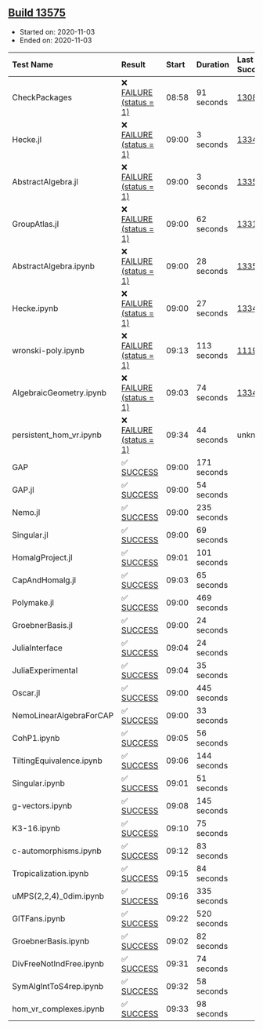 ## [Build 13575](https://oscarci.mathematik.uni-kl.de/job/oscar/13575/)

* Started on: 2020-11-03
* Ended on: 2020-11-03

| Test Name    | Result | Start | Duration | Last Success | First Failure |
|:-------------|:-------|:------|:---------|:-------------|:--------------|
| CheckPackages | ❌ [FAILURE (status = 1)](https://oscarci.mathematik.uni-kl.de/job/oscar/13575/artifact/logs/build-13575/CheckPackages.log) | 08:58 | 91 seconds | [13085](https://oscarci.mathematik.uni-kl.de/job/oscar/13085/) | [13086](https://oscarci.mathematik.uni-kl.de/job/oscar/13086/) |
| Hecke.jl | ❌ [FAILURE (status = 1)](https://oscarci.mathematik.uni-kl.de/job/oscar/13575/artifact/logs/build-13575/Hecke.jl.log) | 09:00 | 3 seconds | [13341](https://oscarci.mathematik.uni-kl.de/job/oscar/13341/) | [13342](https://oscarci.mathematik.uni-kl.de/job/oscar/13342/) |
| AbstractAlgebra.jl | ❌ [FAILURE (status = 1)](https://oscarci.mathematik.uni-kl.de/job/oscar/13575/artifact/logs/build-13575/AbstractAlgebra.jl.log) | 09:00 | 3 seconds | [13355](https://oscarci.mathematik.uni-kl.de/job/oscar/13355/) | [13356](https://oscarci.mathematik.uni-kl.de/job/oscar/13356/) |
| GroupAtlas.jl | ❌ [FAILURE (status = 1)](https://oscarci.mathematik.uni-kl.de/job/oscar/13575/artifact/logs/build-13575/GroupAtlas.jl.log) | 09:00 | 62 seconds | [13311](https://oscarci.mathematik.uni-kl.de/job/oscar/13311/) | [13312](https://oscarci.mathematik.uni-kl.de/job/oscar/13312/) |
| AbstractAlgebra.ipynb | ❌ [FAILURE (status = 1)](https://oscarci.mathematik.uni-kl.de/job/oscar/13575/artifact/logs/build-13575/AbstractAlgebra.ipynb.log) | 09:00 | 28 seconds | [13355](https://oscarci.mathematik.uni-kl.de/job/oscar/13355/) | [13356](https://oscarci.mathematik.uni-kl.de/job/oscar/13356/) |
| Hecke.ipynb | ❌ [FAILURE (status = 1)](https://oscarci.mathematik.uni-kl.de/job/oscar/13575/artifact/logs/build-13575/Hecke.ipynb.log) | 09:00 | 27 seconds | [13341](https://oscarci.mathematik.uni-kl.de/job/oscar/13341/) | [13342](https://oscarci.mathematik.uni-kl.de/job/oscar/13342/) |
| wronski-poly.ipynb | ❌ [FAILURE (status = 1)](https://oscarci.mathematik.uni-kl.de/job/oscar/13575/artifact/logs/build-13575/wronski-poly.ipynb.log) | 09:13 | 113 seconds | [11192](https://oscarci.mathematik.uni-kl.de/job/oscar/11192/) | [11193](https://oscarci.mathematik.uni-kl.de/job/oscar/11193/) |
| AlgebraicGeometry.ipynb | ❌ [FAILURE (status = 1)](https://oscarci.mathematik.uni-kl.de/job/oscar/13575/artifact/logs/build-13575/AlgebraicGeometry.ipynb.log) | 09:03 | 74 seconds | [13341](https://oscarci.mathematik.uni-kl.de/job/oscar/13341/) | [13342](https://oscarci.mathematik.uni-kl.de/job/oscar/13342/) |
| persistent_hom_vr.ipynb | ❌ [FAILURE (status = 1)](https://oscarci.mathematik.uni-kl.de/job/oscar/13575/artifact/logs/build-13575/persistent_hom_vr.ipynb.log) | 09:34 | 44 seconds | unknown | unknown |
| GAP | ✅ [SUCCESS](https://oscarci.mathematik.uni-kl.de/job/oscar/13575/artifact/logs/build-13575/GAP.log) | 09:00 | 171 seconds |  |  |
| GAP.jl | ✅ [SUCCESS](https://oscarci.mathematik.uni-kl.de/job/oscar/13575/artifact/logs/build-13575/GAP.jl.log) | 09:00 | 54 seconds |  |  |
| Nemo.jl | ✅ [SUCCESS](https://oscarci.mathematik.uni-kl.de/job/oscar/13575/artifact/logs/build-13575/Nemo.jl.log) | 09:00 | 235 seconds |  |  |
| Singular.jl | ✅ [SUCCESS](https://oscarci.mathematik.uni-kl.de/job/oscar/13575/artifact/logs/build-13575/Singular.jl.log) | 09:00 | 69 seconds |  |  |
| HomalgProject.jl | ✅ [SUCCESS](https://oscarci.mathematik.uni-kl.de/job/oscar/13575/artifact/logs/build-13575/HomalgProject.jl.log) | 09:01 | 101 seconds |  |  |
| CapAndHomalg.jl | ✅ [SUCCESS](https://oscarci.mathematik.uni-kl.de/job/oscar/13575/artifact/logs/build-13575/CapAndHomalg.jl.log) | 09:03 | 65 seconds |  |  |
| Polymake.jl | ✅ [SUCCESS](https://oscarci.mathematik.uni-kl.de/job/oscar/13575/artifact/logs/build-13575/Polymake.jl.log) | 09:00 | 469 seconds |  |  |
| GroebnerBasis.jl | ✅ [SUCCESS](https://oscarci.mathematik.uni-kl.de/job/oscar/13575/artifact/logs/build-13575/GroebnerBasis.jl.log) | 09:00 | 24 seconds |  |  |
| JuliaInterface | ✅ [SUCCESS](https://oscarci.mathematik.uni-kl.de/job/oscar/13575/artifact/logs/build-13575/JuliaInterface.log) | 09:04 | 24 seconds |  |  |
| JuliaExperimental | ✅ [SUCCESS](https://oscarci.mathematik.uni-kl.de/job/oscar/13575/artifact/logs/build-13575/JuliaExperimental.log) | 09:04 | 35 seconds |  |  |
| Oscar.jl | ✅ [SUCCESS](https://oscarci.mathematik.uni-kl.de/job/oscar/13575/artifact/logs/build-13575/Oscar.jl.log) | 09:00 | 445 seconds |  |  |
| NemoLinearAlgebraForCAP | ✅ [SUCCESS](https://oscarci.mathematik.uni-kl.de/job/oscar/13575/artifact/logs/build-13575/NemoLinearAlgebraForCAP.log) | 09:00 | 33 seconds |  |  |
| CohP1.ipynb | ✅ [SUCCESS](https://oscarci.mathematik.uni-kl.de/job/oscar/13575/artifact/logs/build-13575/CohP1.ipynb.log) | 09:05 | 56 seconds |  |  |
| TiltingEquivalence.ipynb | ✅ [SUCCESS](https://oscarci.mathematik.uni-kl.de/job/oscar/13575/artifact/logs/build-13575/TiltingEquivalence.ipynb.log) | 09:06 | 144 seconds |  |  |
| Singular.ipynb | ✅ [SUCCESS](https://oscarci.mathematik.uni-kl.de/job/oscar/13575/artifact/logs/build-13575/Singular.ipynb.log) | 09:01 | 51 seconds |  |  |
| g-vectors.ipynb | ✅ [SUCCESS](https://oscarci.mathematik.uni-kl.de/job/oscar/13575/artifact/logs/build-13575/g-vectors.ipynb.log) | 09:08 | 145 seconds |  |  |
| K3-16.ipynb | ✅ [SUCCESS](https://oscarci.mathematik.uni-kl.de/job/oscar/13575/artifact/logs/build-13575/K3-16.ipynb.log) | 09:10 | 75 seconds |  |  |
| c-automorphisms.ipynb | ✅ [SUCCESS](https://oscarci.mathematik.uni-kl.de/job/oscar/13575/artifact/logs/build-13575/c-automorphisms.ipynb.log) | 09:12 | 83 seconds |  |  |
| Tropicalization.ipynb | ✅ [SUCCESS](https://oscarci.mathematik.uni-kl.de/job/oscar/13575/artifact/logs/build-13575/Tropicalization.ipynb.log) | 09:15 | 84 seconds |  |  |
| uMPS(2,2,4)_0dim.ipynb | ✅ [SUCCESS](https://oscarci.mathematik.uni-kl.de/job/oscar/13575/artifact/logs/build-13575/uMPS-2-2-4-_0dim.ipynb.log) | 09:16 | 335 seconds |  |  |
| GITFans.ipynb | ✅ [SUCCESS](https://oscarci.mathematik.uni-kl.de/job/oscar/13575/artifact/logs/build-13575/GITFans.ipynb.log) | 09:22 | 520 seconds |  |  |
| GroebnerBasis.ipynb | ✅ [SUCCESS](https://oscarci.mathematik.uni-kl.de/job/oscar/13575/artifact/logs/build-13575/GroebnerBasis.ipynb.log) | 09:02 | 82 seconds |  |  |
| DivFreeNotIndFree.ipynb | ✅ [SUCCESS](https://oscarci.mathematik.uni-kl.de/job/oscar/13575/artifact/logs/build-13575/DivFreeNotIndFree.ipynb.log) | 09:31 | 74 seconds |  |  |
| SymAlgIntToS4rep.ipynb | ✅ [SUCCESS](https://oscarci.mathematik.uni-kl.de/job/oscar/13575/artifact/logs/build-13575/SymAlgIntToS4rep.ipynb.log) | 09:32 | 58 seconds |  |  |
| hom_vr_complexes.ipynb | ✅ [SUCCESS](https://oscarci.mathematik.uni-kl.de/job/oscar/13575/artifact/logs/build-13575/hom_vr_complexes.ipynb.log) | 09:33 | 98 seconds |  |  |
